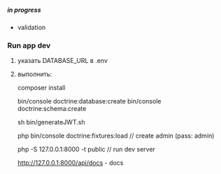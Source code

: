 ##### in progress

* validation

### Run app dev
1) указать DATABASE_URL в .env
2) выполнить:

    
    composer install
    
    bin/console doctrine:database:create
    bin/console doctrine:schema:create
    
    sh bin/generateJWT.sh
    
    php bin/console doctrine:fixtures:load // create admin (pass: admin)
    
    php -S 127.0.0.1:8000 -t public // run dev server
   
   http://127.0.0.1:8000/api/docs - docs
    
